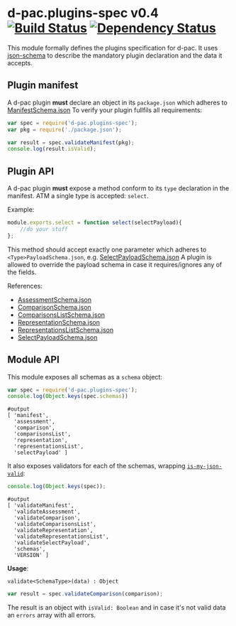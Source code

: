 # d-pac.plugins-spec v0.4[![Build Status][travis-image]][travis-url] [![Dependency Status][daviddm-url]][daviddm-image]

This module formally defines the plugins specification for d-pac. It uses [json-schema](http://json-schema.org/) to describe the mandatory plugin declaration and the data it accepts.

## Plugin manifest

A d-pac plugin **must** declare an object in its `package.json` which adheres to [ManifestSchema.json](schemas/ManifestSchema.json)
To verify your plugin fullfils all requirements:

```js
var spec = require('d-pac.plugins-spec');
var pkg = require('./package.json');

var result = spec.validateManifest(pkg);
console.log(result.isValid);
```

## Plugin API

A d-pac plugin **must** expose a method conform to its `type` declaration in the manifest. ATM a single type is accepted: `select`.

Example:

```js
module.exports.select = function select(selectPayload){
    //do your stuff
};
```

This method should accept exactly one parameter which adheres to `<Type>PayloadSchema.json`, e.g. [SelectPayloadSchema.json](schemas/SelectPayloadSchema.json)
A plugin is allowed to override the payload schema in case it requires/ignores any of the fields.


References:

* [AssessmentSchema.json](schemas/AssessmentSchema.json)
* [ComparisonSchema.json](schemas/ComparisonSchema.json)
* [ComparisonsListSchema.json](schemas/ComparisonsListSchema.json)
* [RepresentationSchema.json](schemas/RepresentationSchema.json)
* [RepresentationsListSchema.json](schemas/RepresentationsListSchema.json)
* [SelectPayloadSchema.json](schemas/RepresentationsListSchema.json)
    
## Module API

This module exposes all schemas as a `schema` object:

```js
var spec = require('d-pac.plugins-spec');
console.log(Object.keys(spec.schemas))
```
```
#output
[ 'manifest',
  'assessment',
  'comparison',
  'comparisonsList',
  'representation',
  'representationsList',
  'selectPayload' ]
```

It also exposes validators for each of the schemas, wrapping [`is-my-json-valid`](https://github.com/mafintosh/is-my-json-valid):

```js
console.log(Object.keys(spec));
```
```
#output
[ 'validateManifest',
  'validateAssessment',
  'validateComparison',
  'validateComparisonsList',
  'validateRepresentation',
  'validateRepresentationsList',
  'validateSelectPayload',
  'schemas',
  'VERSION' ]
```

**Usage**:

`validate<SchemaType>(data) : Object`

```js
var result = spec.validateComparison(comparison);
```

The result is an object with `isValid: Boolean` and in case it's not valid data an `errors` array with all errors.


[npm-url]: https://npmjs.org/package/d-pac.plugins-spec
[npm-image]: https://badge.fury.io/js/d-pac.plugins-spec.svg
[travis-url]: https://travis-ci.org/d-pac/d-pac.plugins-spec
[travis-image]: https://travis-ci.org/d-pac/d-pac.plugins-spec.svg?branch=master
[daviddm-url]: https://david-dm.org/d-pac/d-pac.plugins-spec.svg?theme=shields.io
[daviddm-image]: https://david-dm.org/d-pac/d-pac.plugins-spec
